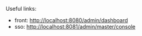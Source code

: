 Useful links:
- front: [http://localhost:8080/admin/dashboard](http://localhost:8080/admin/dashboard)
- sso: [http://localhost:8081/admin/master/console](http://localhost:8081/admin/master/console)
